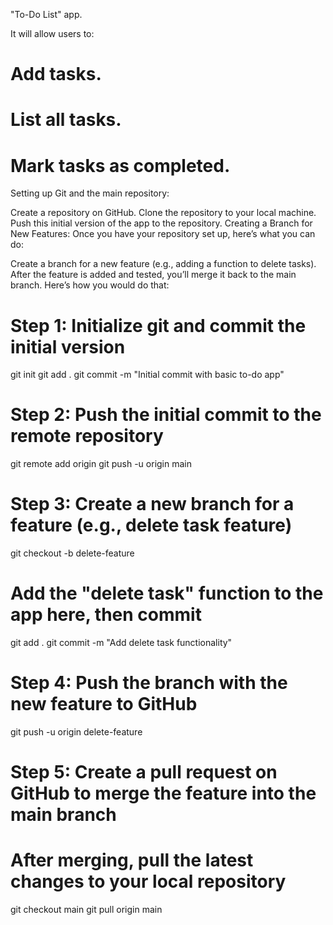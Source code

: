 "To-Do List" app. 

It will allow users to:

# Add tasks.
# List all tasks.
# Mark tasks as completed.

Setting up Git and the main repository:

Create a repository on GitHub.
Clone the repository to your local machine.
Push this initial version of the app to the repository.
Creating a Branch for New Features: Once you have your repository set up, here’s what you can do:

Create a branch for a new feature (e.g., adding a function to delete tasks).
After the feature is added and tested, you’ll merge it back to the main branch.
Here’s how you would do that:

# Step 1: Initialize git and commit the initial version
git init
git add .
git commit -m "Initial commit with basic to-do app"

# Step 2: Push the initial commit to the remote repository
git remote add origin <your-repository-url>
git push -u origin main

# Step 3: Create a new branch for a feature (e.g., delete task feature)
git checkout -b delete-feature

# Add the "delete task" function to the app here, then commit
git add .
git commit -m "Add delete task functionality"

# Step 4: Push the branch with the new feature to GitHub
git push -u origin delete-feature

# Step 5: Create a pull request on GitHub to merge the feature into the main branch
# After merging, pull the latest changes to your local repository
git checkout main
git pull origin main